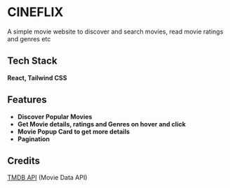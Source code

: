 # CINEFLIX

A simple movie website to discover and search movies, read movie ratings and genres etc

## Tech Stack

**React, Tailwind CSS**

## Features

- **Discover Popular Movies**
- **Get Movie details, ratings and Genres on hover and click**
- **Movie Popup Card to get more details**
- **Pagination**

## Credits

[TMDB API](https://developer.themoviedb.org/reference/intro/getting-started "TMDB API") (Movie Data API)
